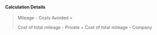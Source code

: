 
#### Calculation Details

> Mileage - Costs Avoided =
>
> Cost of total mileage - Private + Cost of total mileage - Company

